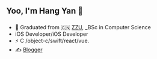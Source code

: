 ## Yoo, I'm Hang Yan 👋

###
- 🍻 Graduated from  🇨🇳 [ZZU](http://www.zzu.edu.cn/), _BSc in Computer Science
-  iOS Developer/iOS Developer
- ⚡ C /object-c/swift/react/vue.
-  ✍️ [Blogger](dahangda.github.io)
<!--
**dahangda/dahangda** is a ✨ _special_ ✨ repository because its `README.md` (this file) appears on your GitHub profile.

Here are some ideas to get you started:

- 🔭 I’m currently working on ...
- 🌱 I’m currently learning ...
- 👯 I’m looking to collaborate on ...
- 🤔 I’m looking for help with ...
- 💬 Ask me about ...
- 📫 How to reach me: ...
- 😄 Pronouns: ...
- ⚡ Fun fact: ...
-->
